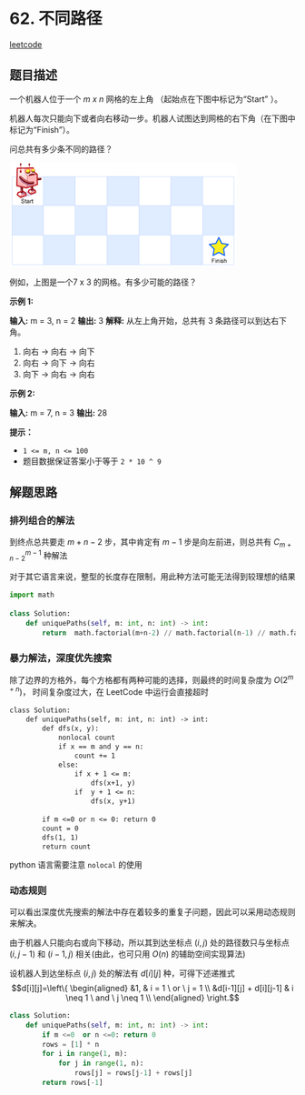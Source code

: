 # 62. 不同路径

[leetcode](https://leetcode-cn.com/problems/unique-paths/)

## 题目描述

一个机器人位于一个 _m x n_ 网格的左上角 （起始点在下图中标记为“Start” ）。

机器人每次只能向下或者向右移动一步。机器人试图达到网格的右下角（在下图中标记为“Finish”）。

问总共有多少条不同的路径？

![图示](images/2020-08-21-15-51-19.png)

例如，上图是一个7 x 3 的网格。有多少可能的路径？

**示例 1:**

**输入:** m = 3, n = 2
**输出:** 3
**解释:**
从左上角开始，总共有 3 条路径可以到达右下角。
1. 向右 -> 向右 -> 向下
2. 向右 -> 向下 -> 向右
3. 向下 -> 向右 -> 向右

**示例 2:**

**输入:** m = 7, n = 3
**输出:** 28

**提示：**

* `1 <= m, n <= 100`
* 题目数据保证答案小于等于 `2 * 10 ^ 9`

## 解题思路

### 排列组合的解法

到终点总共要走 $m + n - 2$ 步，其中肯定有 $m-1$ 步是向左前进，则总共有 $C^{m-1}_{m+n-2}$ 种解法

对于其它语言来说，整型的长度存在限制，用此种方法可能无法得到较理想的结果

```python
import math

class Solution:
    def uniquePaths(self, m: int, n: int) -> int:
        return  math.factorial(m+n-2) // math.factorial(n-1) // math.factorial(m-1)
```

### 暴力解法，深度优先搜索

除了边界的方格外，每个方格都有两种可能的选择，则最终的时间复杂度为 $O(2^{m+n})$， 时间复杂度过大，在 LeetCode 中运行会直接超时

```python{.line-numbers}
class Solution:
    def uniquePaths(self, m: int, n: int) -> int:
        def dfs(x, y):
            nonlocal count
            if x == m and y == n:
                count += 1
            else:
                if x + 1 <= m:
                    dfs(x+1, y)
                if  y + 1 <= n:
                    dfs(x, y+1)

        if m <=0 or n <= 0: return 0
        count = 0
        dfs(1, 1)
        return count
```

python 语言需要注意 `nolocal` 的使用

### 动态规则

可以看出深度优先搜索的解法中存在着较多的重复子问题，因此可以采用动态规则来解决。

由于机器人只能向右或向下移动，所以其到达坐标点 $(i, j)$ 处的路径数只与坐标点 $(i, j-1)$ 和 $(i-1, j)$ 相关(由此，也可只用 $O(n)$ 的辅助空间实现算法) 

设机器人到达坐标点 $(i, j)$ 处的解法有 $d[i][j]$ 种，可得下述递推式
$$d[i][j]=\left\{
    \begin{aligned}
    &1,  & i = 1 \ or \ j = 1 \\
    &d[i-1][j] + d[i][j-1] & i \neq 1 \ and  \ j \neq 1 \\
    \end{aligned}
    \right.$$

```python
class Solution:
    def uniquePaths(self, m: int, n: int) -> int:
        if m <=0  or n <=0: return 0
        rows = [1] * n
        for i in range(1, m):
            for j in range(1, n):
                rows[j] = rows[j-1] + rows[j]
        return rows[-1]
```
